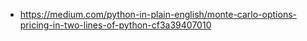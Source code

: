 - https://medium.com/python-in-plain-english/monte-carlo-options-pricing-in-two-lines-of-python-cf3a39407010
